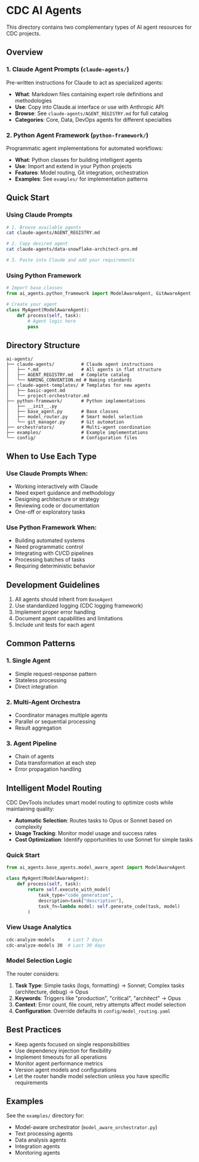 # CDC AI Agents

This directory contains two complementary types of AI agent resources for CDC projects.

## Overview

### 1. Claude Agent Prompts (`claude-agents/`)
Pre-written instructions for Claude to act as specialized agents:
- **What**: Markdown files containing expert role definitions and methodologies
- **Use**: Copy into Claude.ai interface or use with Anthropic API
- **Browse**: See `claude-agents/AGENT_REGISTRY.md` for full catalog
- **Categories**: Core, Data, DevOps agents for different specialties

### 2. Python Agent Framework (`python-framework/`)
Programmatic agent implementations for automated workflows:
- **What**: Python classes for building intelligent agents
- **Use**: Import and extend in your Python projects
- **Features**: Model routing, Git integration, orchestration
- **Examples**: See `examples/` for implementation patterns

## Quick Start

### Using Claude Prompts
```bash
# 1. Browse available agents
cat claude-agents/AGENT_REGISTRY.md

# 2. Copy desired agent
cat claude-agents/data-snowflake-architect-pro.md

# 3. Paste into Claude and add your requirements
```

### Using Python Framework
```python
# Import base classes
from ai_agents.python_framework import ModelAwareAgent, GitAwareAgent

# Create your agent
class MyAgent(ModelAwareAgent):
    def process(self, task):
        # Agent logic here
        pass
```

## Directory Structure

```
ai-agents/
├── claude-agents/          # Claude agent instructions
│   ├── *.md                # All agents in flat structure
│   ├── AGENT_REGISTRY.md   # Complete catalog
│   └── NAMING_CONVENTION.md # Naming standards
├── claude-agent-templates/ # Templates for new agents
│   ├── basic-agent.md
│   └── project-orchestrator.md
├── python-framework/       # Python implementations
│   ├── __init__.py
│   ├── base_agent.py       # Base classes
│   ├── model_router.py     # Smart model selection
│   └── git_manager.py      # Git automation
├── orchestrators/          # Multi-agent coordination
├── examples/               # Example implementations
└── config/                 # Configuration files
```

## When to Use Each Type

### Use Claude Prompts When:
- Working interactively with Claude
- Need expert guidance and methodology
- Designing architecture or strategy
- Reviewing code or documentation
- One-off or exploratory tasks

### Use Python Framework When:
- Building automated systems
- Need programmatic control
- Integrating with CI/CD pipelines
- Processing batches of tasks
- Requiring deterministic behavior

## Development Guidelines

1. All agents should inherit from `BaseAgent`
2. Use standardized logging (CDC logging framework)
3. Implement proper error handling
4. Document agent capabilities and limitations
5. Include unit tests for each agent

## Common Patterns

### 1. Single Agent
- Simple request-response pattern
- Stateless processing
- Direct integration

### 2. Multi-Agent Orchestra
- Coordinator manages multiple agents
- Parallel or sequential processing
- Result aggregation

### 3. Agent Pipeline
- Chain of agents
- Data transformation at each step
- Error propagation handling

## Intelligent Model Routing

CDC DevTools includes smart model routing to optimize costs while maintaining quality:

- **Automatic Selection**: Routes tasks to Opus or Sonnet based on complexity
- **Usage Tracking**: Monitor model usage and success rates
- **Cost Optimization**: Identify opportunities to use Sonnet for simple tasks

### Quick Start

```python
from ai_agents.base_agents.model_aware_agent import ModelAwareAgent

class MyAgent(ModelAwareAgent):
    def process(self, task):
        return self.execute_with_model(
            task_type="code_generation",
            description=task["description"],
            task_fn=lambda model: self.generate_code(task, model)
        )
```

### View Usage Analytics

```bash
cdc-analyze-models     # Last 7 days
cdc-analyze-models 30  # Last 30 days
```

### Model Selection Logic

The router considers:
1. **Task Type**: Simple tasks (logs, formatting) → Sonnet; Complex tasks (architecture, debug) → Opus
2. **Keywords**: Triggers like "production", "critical", "architect" → Opus
3. **Context**: Error count, file count, retry attempts affect model selection
4. **Configuration**: Override defaults in `config/model_routing.yaml`

## Best Practices

- Keep agents focused on single responsibilities
- Use dependency injection for flexibility
- Implement timeouts for all operations
- Monitor agent performance metrics
- Version agent models and configurations
- Let the router handle model selection unless you have specific requirements

## Examples

See the `examples/` directory for:
- Model-aware orchestrator (`model_aware_orchestrator.py`)
- Text processing agents
- Data analysis agents
- Integration agents
- Monitoring agents